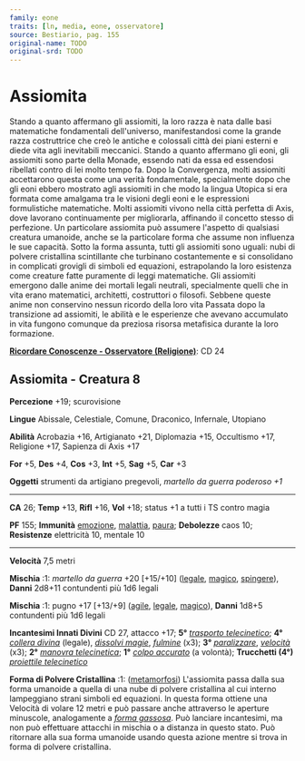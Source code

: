 ```yaml
---
family: eone
traits: [ln, media, eone, osservatore]
source: Bestiario, pag. 155
original-name: TODO
original-srd: TODO
---
```


# Assiomita

Stando a quanto affermano gli assiomiti, la loro razza è nata dalle basi
matematiche fondamentali dell'universo, manifestandosi come la grande razza
costruttrice che creò le antiche e colossali città dei piani esterni e diede
vita agli inevitabili meccanici. Stando a quanto affermano gli eoni, gli
assiomiti sono parte della Monade, essendo nati da essa ed essendosi ribellati
contro di lei molto tempo fa. Dopo la Convergenza, molti assiomiti accettarono
questa come una verità fondamentale, specialmente dopo che gli eoni ebbero
mostrato agli assiomiti in che modo la lingua Utopica si era formata come
amalgama tra le visioni degli eoni e le espressioni formulistiche matematiche.
Molti assiomiti vivono nella città perfetta di Axis, dove lavorano continuamente
per migliorarla, affinando il concetto stesso di perfezione. Un particolare
assiomita può assumere l'aspetto di qualsiasi creatura umanoide, anche se la
particolare forma che assume non influenza le sue capacità. Sotto la forma
assunta, tutti gli assiomiti sono uguali: nubi di polvere cristallina
scintillante che turbinano costantemente e si consolidano in complicati grovigli
di simboli ed equazioni, estrapolando la loro esistenza come creature fatte
puramente di leggi matematiche. Gli assiomiti emergono dalle anime dei mortali
legali neutrali, specialmente quelli che in vita erano matematici, architetti,
costruttori o filosofi. Sebbene queste anime non conservino nessun ricordo della
loro vita Passata dopo la transizione ad assiomiti, le abilità e le esperienze
che avevano accumulato in vita fungono comunque da preziosa risorsa metafisica
durante la loro formazione.

**[Ricordare Conoscenze - Osservatore (Religione)](/azioni/abilita/ricordare-conoscenze)**:
CD 24

## Assiomita - Creatura 8

**Percezione** +19; scurovisione

**Lingue** Abissale, Celestiale, Comune, Draconico, Infernale, Utopiano

**Abilità** Acrobazia +16, Artigianato +21, Diplomazia +15, Occultismo +17,
Religione +17, Sapienza di Axis +17

**For** +5, **Des** +4, **Cos** +3, **Int** +5, **Sag** +5, **Car** +3

**Oggetti** strumenti da artigiano pregevoli, _martello da guerra poderoso +1_

---

**CA** 26; **Temp** +13, **Rifl** +16, **Vol** +18; status +1 a tutti i TS
contro magia

**PF** 155; **Immunità** [emozione](/tratti/emozione),
[malattia](/tratti/malattia), [paura](/tratti/paura); **Debolezze** caos 10;
**Resistenze** elettricità 10, mentale 10

---

**Velocità** 7,5 metri

**Mischia** :1: _martello da guerra_ +20 \[+15/+10] ([legale](/tratti/legale),
[magico](/tratti/magico), [spingere](/tratti/spingere)), **Danni** 2d8+11
contundenti più 1d6 legali

**Mischia** :1: pugno +17 \[+13/+9] ([agile](/tratti/agile),
[legale](/tratti/legale), [magico](/tratti/magico)), **Danni** 1d8+5 contundenti
più 1d6 legali

**Incantesimi Innati Divini** CD 27, attacco +17; **5°**
_[trasporto telecinetico](/incantesimi/trasporto-telecinetico)_; **4°**
_[collera divina](/incantesimi/collera-divina)_ (legale),
_[dissolvi magie](/incantesimi/dissolvi-magie)_,
_[fulmine](/incantesimi/fulmine)_ (x3); **3°**
_[paralizzare](/incantesimi/paralizzare)_, _[velocità](/incantesimi/velocita)_
(x3); **2°** _[manovra telecinetica](/incantesimi/manovra-telecinetica)_; **1°**
_[colpo accurato](/incantesimi/colpo-accurato)_ (a volontà); **Trucchetti (4°)**
_[proiettile telecinetico](/incantesimi/proiettile-telecinetico)_

**Forma di Polvere Cristallina** :1: ([metamorfosi](/tratti/metamorfosi))
L'assiomita passa dalla sua forma umanoide a quella di una nube di polvere
cristallina al cui interno lampeggiano strani simboli ed equazioni. ln questa
forma ottiene una Velocità di volare 12 metri e può passare anche attraverso le
aperture minuscole, analogamente a
_[forma gassosa](/incantesimi/forma-gassosa)_. Può lanciare incantesimi, ma non
può effettuare attacchi in mischia o a distanza in questo stato. Può ritornare
alla sua forma umanoide usando questa azione mentre si trova in forma di polvere
cristallina.
